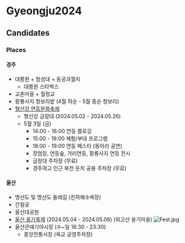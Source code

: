 # Gyeongju2024

## Candidates

### Places

#### 경주

- 대릉원 + 첨성대 + 동궁과월지
  - 대릉원 스타벅스
- 교촌마을 + 월정교
- 황룡사지 청보리밭 (4월 하순 - 5월 중순 청보리)
- [형산강 연등문화축제](https://hsgllf.com/24)
  - 형산강 금장대 (2024.05.02 - 2024.05.26)
  - 5월 3일 (금)
    - 14:00 - 16:00 연등 플로깅
    - 15:00 - 19:00 체험/부대 프로그램
    - 18:00 - 19:00 연등 페스타 (동아리 공연)
    - 장엄등, 연등숲, 거리연등, 황룡사지 연등 전시
    - 금장대 주차장 (무료)
    - 경주여고 인근 북천 둔치 공용 주차장 (무료)

#### 울산

- 명선도 및 명선도 둘레길 (진하해수욕장)
- 간절곶
- 울산대공원
- [울산 옹기축제](https://www.onggi.or.kr/) (2024.05.04 - 2024.05.06) (외고산 옹기마을)
  ![Fest.jpg](https://www.onggi.or.kr/img/leaflet_2024_02.jpg)
- 울산큰애기야시장 (수~일 18:30 - 23:30)
  - 중앙전통시장 (옥교 공영주차장)
